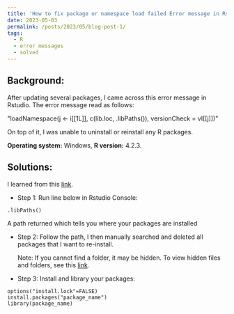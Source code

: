```yaml
---
title: 'How to fix package or namespace load failed Error message in Rstudio'
date: 2023-05-03
permalink: /posts/2023/05/blog-post-1/
tags:
  - R
  - error messages
  - solved
---
```


## Background:
After updating several packages, I came across this error message in Rstudio. The error message read as follows:

"loadNamespace(j <- i[[1L]], c(lib.loc, .libPaths()), versionCheck = vI[[j]])"

On top of it, I was unable to uninstall or reinstall any R packages.

$\textbf{Operating system:}$ Windows, $\textbf{R version:}$ 4.2.3.

## Solutions:
I learned from this [link](https://statisticsglobe.com/warning-cannot-remove-prior-installation-in-r).

* Step 1: Run line below in Rstudio Console:
```{r}
.libPaths()  
```
A path returned which tells you where your packages are installed

* Step 2: Follow the path, I then manually searched and deleted all packages that I want to re-install.

  Note: If you cannot find a folder, it may be hidden. To view hidden files and folders, see this [link](https://www.sonarworks.com/support/sonarworks/360003040160-Troubleshooting/360003204140-Troubleshooting/5005750481554-How-to-show-hidden-files-Mac-and-Windows-).

* Step 3: Install and library your packages:
```{r}
options("install.lock"=FALSE)
install.packages("package_name")
library(package_name)
```
